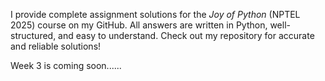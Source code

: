  

I provide complete assignment solutions for the *Joy of Python* (NPTEL 2025) course on my GitHub. All answers are written in Python, well-structured, and easy to understand. Check out my repository for accurate and reliable solutions!

Week 3 is coming soon......
